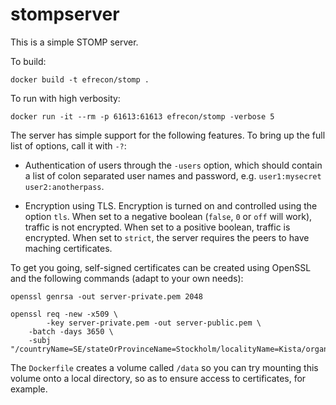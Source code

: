 # stompserver

This is a simple STOMP server.

To build:

    docker build -t efrecon/stomp .

To run with high verbosity:

    docker run -it --rm -p 61613:61613 efrecon/stomp -verbose 5

The server has simple support for the following features.  To bring up
the full list of options, call it with `-?`:

* Authentication of users through the `-users` option, which should
  contain a list of colon separated user names and password,
  e.g. `user1:mysecret user2:anotherpass`.

* Encryption using TLS.  Encryption is turned on and controlled using
  the option `tls`.  When set to a negative boolean (`false`, `0` or
  `off` will work), traffic is not encrypted.  When set to a positive
  boolean, traffic is encrypted.  When set to `strict`, the server
  requires the peers to have maching certificates.

To get you going, self-signed certificates can be created using
OpenSSL and the following commands (adapt to your own needs):

    openssl genrsa -out server-private.pem 2048

    openssl req -new -x509 \
    	    -key server-private.pem -out server-public.pem \
	    -batch -days 3650 \
	    -subj "/countryName=SE/stateOrProvinceName=Stockholm/localityName=Kista/organizationName=SICS/commonName=stompserver/emailAddress=emmanuel@sics.se"

The `Dockerfile` creates a volume called `/data` so you can try
mounting this volume onto a local directory, so as to ensure access to
certificates, for example.
